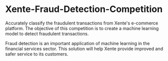 # Xente-Fraud-Detection-Competition
Accurately classify the fraudulent transactions from Xente's e-commerce platform.
The objective of this competition is to create a machine learning model to detect fraudulent transactions.

Fraud detection is an important application of machine learning in the financial services sector. This solution will help Xente provide improved and safer service to its customers.
